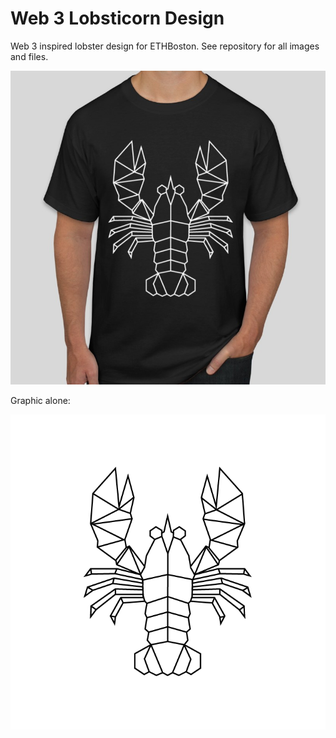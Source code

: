 # Web 3 Lobsticorn Design

Web 3 inspired lobster design for ETHBoston. See repository for all images and files.


![](assets/README-feb1b9b3.jpg)


Graphic alone:

![](png/web3lobsterwhitbg.png)
